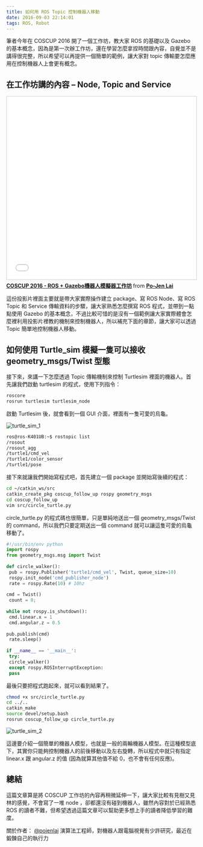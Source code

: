 ```yaml
---
title: 如何用 ROS Topic 控制機器人移動
date: 2016-09-03 22:14:01
tags: ROS, Robot
---
```


筆者今年在 COSCUP 2016 開了一個工作坊，教大家 ROS 的基礎以及 Gazebo 的基本概念，因為是第一次辦工作坊，還在學習怎麼拿捏時間跟內容，自覺並不是講得很完整，所以希望可以再提供一個簡單的範例，讓大家對 topic 傳輸要怎麼應用在控制機器人上會更有概念。

## 在工作坊講的內容 – Node, Topic and Service

<iframe src="//www.slideshare.net/slideshow/embed_code/key/n0KThs66mGONye" width="595" height="485" frameborder="0" marginwidth="0" marginheight="0" scrolling="no" style="border:1px solid #CCC; border-width:1px; margin-bottom:5px; max-width: 100%;" allowfullscreen> </iframe> <div style="margin-bottom:5px"> <strong> <a href="//www.slideshare.net/ssuser54fe9a/coscup-2016-ros-gazebo" title="COSCUP 2016 - ROS + Gazebo機器人模擬器工作坊" target="_blank">COSCUP 2016 - ROS + Gazebo機器人模擬器工作坊</a> </strong> from <strong><a href="//www.slideshare.net/ssuser54fe9a" target="_blank">Po-Jen Lai</a></strong> </div>

這份投影片裡面主要就是帶大家實際操作建立 package、寫 ROS Node、寫 ROS Topic 和 Service 傳輸資料的步驟，讓大家熟悉怎麼撰寫 ROS 程式，並帶到一點點使用 Gazebo 的基本概念，不過比較可惜的是沒有一個範例讓大家實際體會怎麼裡利用投影片裡教的機制來控制機器人，所以補充下面的章節，讓大家可以透過 Topic 簡單地控制機器人移動。


## 如何使用 Turtle_sim 模擬一隻可以接收 geometry_msgs/Twist 型態

接下來，來講一下怎麼透過 Topic 傳輸機制來控制 Turtlesim 裡面的機器人。首先讓我們啟動 turtlesim 的程式，使用下列指令：

```sh
roscore
rosrun turtlesim turtlesim_node
```

啟動 Turtlesim 後，就會看到一個 GUI 介面，裡面有一隻可愛的烏龜。

![turtle_sim_1](/img/pojenlai/turtle_sim_1.png "turtle_sim_1")

```sh
ros@ros-K401UB:~$ rostopic list
/rosout
/rosout_agg
/turtle1/cmd_vel
/turtle1/color_sensor
/turtle1/pose
```

接下來就讓我們開始寫程式吧，首先建立一個 package 並開始寫後續的程式：

```sh
cd ~/catkin_ws/src
catkin_create_pkg coscup_follow_up rospy geometry_msgs
cd coscup_follow_up
vim src/circle_turtle.py
```

circle_turtle.py 的程式碼也很簡單，只是單純地送出一個 geometry_msgs/Twist 的 command，所以我們只要定期送出一個 command 就可以讓這隻可愛的烏龜移動了。

```py
#!/usr/bin/env python
import rospy
from geometry_msgs.msg import Twist
 
def circle_walker():
 pub = rospy.Publisher('turtle1/cmd_vel', Twist, queue_size=10)
 rospy.init_node('cmd_publisher_node')
 rate = rospy.Rate(10) # 10hz
 
cmd = Twist()
 count = 0;
 
while not rospy.is_shutdown():
 cmd.linear.x = 1
 cmd.angular.z = 0.5
 
pub.publish(cmd)
 rate.sleep()
 
if __name__ == '__main__':
 try:
 circle_walker()
 except rospy.ROSInterruptException:
 pass
 ```

 最後只要把程式跑起來，就可以看到結果了。

 ```sh 
chmod +x src/circle_turtle.py
cd ../..
catkin_make
source devel/setup.bash
rosrun coscup_follow_up circle_turtle.py
```

![turtle_sim_2](/img/pojenlai/turtle_sim_2.png "turtle_sim_2")

這邊要介紹一個簡單的機器人模型，也就是一般的兩輪機器人模型。在這種模型底下，其實你只能夠控制機器人的前後移動以及左右旋轉，所以程式中就只有指定 linear.x 跟 angular.z 的值 (因為就算其他值不給 0，也不會有任何反應)。

## 總結

這篇文章算是將 COSCUP 工作坊的內容再稍微延伸一下，讓大家比較有見樹又見林的感覺，不會寫了一堆 node ，卻都還沒有碰到機器人，雖然內容對於已經熟悉 ROS 的讀者不難，但希望透過這篇文章可以幫助更多想上手的讀者降低學習的難度。


關於作者：
[@pojenlai](https://pojenlai.wordpress.com/) 演算法工程師，對機器人跟電腦視覺有少許研究，最近在鍛鍊自己的執行力
